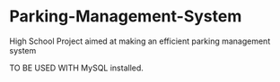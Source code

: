 # Parking-Management-System
High School Project aimed at making an efficient parking management system


TO BE USED WITH MySQL installed.
